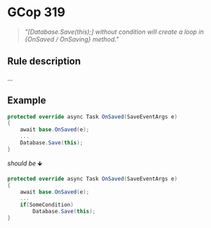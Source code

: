 ﻿# GCop 319

> *"[Database.Save(this);] without condition will create a loop in \{OnSaved / OnSaving} method."*

## Rule description

...

## Example

```csharp
protected override async Task OnSaved(SaveEventArgs e)
{
    await base.OnSaved(e);
    ...
    Database.Save(this);
}
```

*should be* 🡻

```csharp
protected override async Task OnSaved(SaveEventArgs e)
{
    await base.OnSaved(e);
    ...
    if(SomeCondition)
        Database.Save(this);
}
```